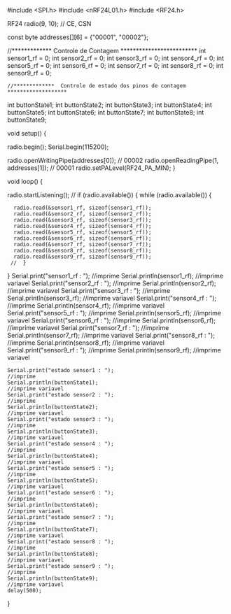 #include <SPI.h>
#include <nRF24L01.h>
#include <RF24.h>

RF24 radio(9, 10); // CE, CSN

const byte addresses[][6] = {"00001", "00002"};

//*************  Controle de Contagem  *************************
   int sensor1_rf = 0;
   int sensor2_rf = 0;
   int sensor3_rf = 0;
   int sensor4_rf = 0;
   int sensor5_rf = 0;
   int sensor6_rf = 0;
   int sensor7_rf = 0;
   int sensor8_rf = 0;
   int sensor9_rf = 0;

    //*************  Controle de estado dos pinos de contagem  *******************
   
int buttonState1;
int buttonState2;
int buttonState3;
int buttonState4;
int buttonState5;
int buttonState6;
int buttonState7;
int buttonState8;
int buttonState9;

void setup() {

  radio.begin();
  Serial.begin(115200);

  radio.openWritingPipe(addresses[0]); // 00002
  radio.openReadingPipe(1, addresses[1]); // 00001
  radio.setPALevel(RF24_PA_MIN);
}

void loop() {
 
  radio.startListening();
 // if (radio.available()) {
    while (radio.available()) {
      
      radio.read(&sensor1_rf, sizeof(sensor1_rf));
      radio.read(&sensor2_rf, sizeof(sensor2_rf));
      radio.read(&sensor3_rf, sizeof(sensor3_rf));
      radio.read(&sensor4_rf, sizeof(sensor4_rf));
      radio.read(&sensor5_rf, sizeof(sensor5_rf));
      radio.read(&sensor6_rf, sizeof(sensor6_rf));
      radio.read(&sensor7_rf, sizeof(sensor7_rf));
      radio.read(&sensor8_rf, sizeof(sensor8_rf));
      radio.read(&sensor9_rf, sizeof(sensor9_rf));
     //  }
   
   }
    Serial.print("sensor1_rf : ");                              //imprime
    Serial.println(sensor1_rf);                                 //imprime variavel
    Serial.print("sensor2_rf : ");                              //imprime
    Serial.println(sensor2_rf);                                 //imprime variavel
    Serial.print("sensor3_rf : ");                              //imprime
    Serial.println(sensor3_rf);                                 //imprime variavel
    Serial.print("sensor4_rf : ");                              //imprime
    Serial.println(sensor4_rf);                                 //imprime variavel
    Serial.print("sensor5_rf : ");                              //imprime
    Serial.println(sensor5_rf);                                 //imprime variavel
    Serial.print("sensor6_rf : ");                              //imprime
    Serial.println(sensor6_rf);                                 //imprime variavel
    Serial.print("sensor7_rf : ");                              //imprime
    Serial.println(sensor7_rf);                                 //imprime variavel
    Serial.print("sensor8_rf : ");                              //imprime
    Serial.println(sensor8_rf);                                 //imprime variavel
    Serial.print("sensor9_rf : ");                              //imprime
    Serial.println(sensor9_rf);                                 //imprime variavel
        
    Serial.print("estado sensor1 : ");                              //imprime
    Serial.println(buttonState1);                                 //imprime variavel
    Serial.print("estado sensor2 : ");                              //imprime
    Serial.println(buttonState2);                                 //imprime variavel
    Serial.print("estado sensor3 : ");                              //imprime
    Serial.println(buttonState3);                                 //imprime variavel
    Serial.print("estado sensor4 : ");                              //imprime
    Serial.println(buttonState4);                                 //imprime variavel
    Serial.print("estado sensor5 : ");                              //imprime
    Serial.println(buttonState5);                                 //imprime variavel
    Serial.print("estado sensor6 : ");                              //imprime
    Serial.println(buttonState6);                                 //imprime variavel
    Serial.print("estado sensor7 : ");                              //imprime
    Serial.println(buttonState7);                                 //imprime variavel
    Serial.print("estado sensor8 : ");                              //imprime
    Serial.println(buttonState8);                                 //imprime variavel
    Serial.print("estado sensor9 : ");                              //imprime
    Serial.println(buttonState9);                                 //imprime variavel
    delay(500);
}
